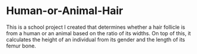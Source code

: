 # Human-or-Animal-Hair
This is a school project I created that determines whether a hair follicle is from a human or an animal based on the ratio of its widths.
On top of this, it calculates the height of an individual from its gender and the length of its femur bone.
